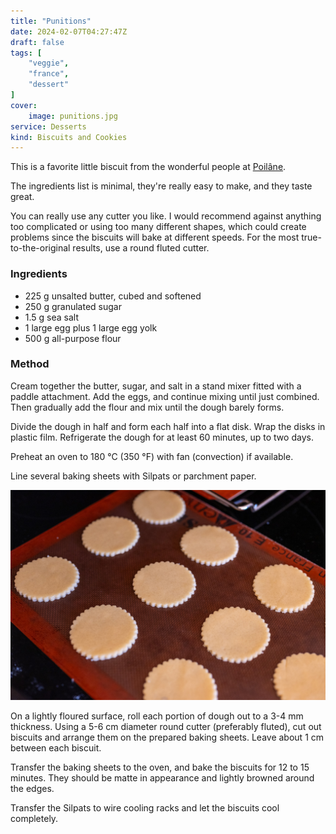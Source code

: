 ```yaml
---
title: "Punitions"
date: 2024-02-07T04:27:47Z
draft: false
tags: [
    "veggie",
    "france",
    "dessert"
]
cover:
    image: punitions.jpg
service: Desserts
kind: Biscuits and Cookies
---
```


This is a favorite little biscuit from the wonderful people at [Poilâne](https://www.poilane.com).

The ingredients list is minimal, they're really easy to make, and they taste great.

You can really use any cutter you like. I would recommend against anything too complicated or using too many different shapes, which could create problems since the biscuits will bake at different speeds. For the most true-to-the-original results, use a round fluted cutter.

### Ingredients

* 225 g unsalted butter, cubed and softened
* 250 g granulated sugar
* 1.5 g sea salt
* 1 large egg plus 1 large egg yolk
* 500 g all-purpose flour

### Method

Cream together the butter, sugar, and salt in a stand mixer fitted with a paddle attachment. Add the eggs, and continue mixing until just combined. Then gradually add the flour and mix until the dough barely forms.

Divide the dough in half and form each half into a flat disk. Wrap the disks in plastic film. Refrigerate the dough for at least 60 minutes, up to two days.

Preheat an oven to 180 °C (350 °F) with fan (convection) if available.

Line several baking sheets with Silpats or parchment paper.

![Punitions ready to bake](bake.jpg)

On a lightly floured surface, roll each portion of dough out to a 3-4 mm thickness. Using a 5-6 cm diameter round cutter (preferably fluted), cut out biscuits and arrange them on the prepared baking sheets. Leave about 1 cm between each biscuit.

Transfer the baking sheets to the oven, and bake the biscuits for 12 to 15 minutes. They should be matte in appearance and lightly browned around the edges.

Transfer the Silpats to wire cooling racks and let the biscuits cool completely.
